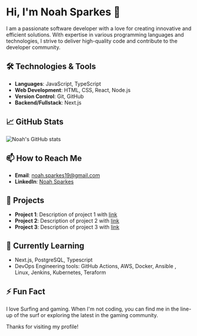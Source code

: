 
<!---
Noahsparkes/Noahsparkes is a ✨ special ✨ repository because its `README.md` (this file) appears on your GitHub profile.
You can click the Preview link to take a look at your changes.
--->

# Hi, I'm Noah Sparkes 👋

I am a passionate software developer with a love for creating innovative and efficient solutions. With expertise in various programming languages and technologies, I strive to deliver high-quality code and contribute to the developer community.

## 🛠️ Technologies & Tools

- **Languages**: JavaScript, TypeScript
- **Web Development**: HTML, CSS, React, Node.js
- **Version Control**: Git, GitHub
- **Backend/Fullstack**: Next.js

## 📈 GitHub Stats

![Noah's GitHub stats](https://github-readme-stats.vercel.app/api?username=Noahsparkes&show_icons=true&theme=dark)

## 📫 How to Reach Me

- **Email**: [noah.sparkes19@gmail.com](mailto:noah.sparkes19@gmail.com)
- **LinkedIn**: [Noah Sparkes](https://www.linkedin.com/in/noah-sparkes-22a4ba267/)


## 🌟 Projects

- **Project 1**: Description of project 1 with [link](#)
- **Project 2**: Description of project 2 with [link](#)
- **Project 3**: Description of project 3 with [link](#)


## 🌱 Currently Learning

- Next.js, PostgreSQL, Typescript
- DevOps Engineering tools: GitHub Actions, AWS, Docker, Ansible , Linux, Jenkins, Kubernetes, Teraform

## ⚡ Fun Fact

I love Surfing and gaming. When I'm not coding, you can find me in the line-up of the surf or exploring the latest in the gaming community.

Thanks for visiting my profile!
```

